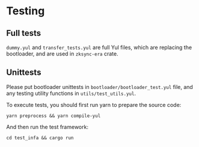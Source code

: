 # Testing

## Full tests

`dummy.yul` and `transfer_tests.yul` are full Yul files, which are replacing the bootloader, and are used in `zksync-era` crate.

## Unittests

Please put bootloader unittests in `bootloader/bootloader_test.yul` file, and any testing utility functions in `utils/test_utils.yul`.

To execute tests, you should first run yarn to prepare the source code:

```shell
yarn preprocess && yarn compile-yul
```

And then run the test framework:
```shell
cd test_infa && cargo run
```

